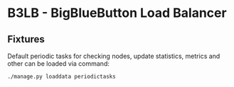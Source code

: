 # B3LB - BigBlueButton Load Balancer

## Fixtures
Default periodic tasks for checking nodes, update statistics, metrics and other can be loaded via command:

    ./manage.py loaddata periodictasks
